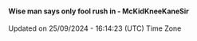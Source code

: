 #### Wise man says only fool rush in - McKidKneeKaneSir
Updated on 25/09/2024 - 16:14:23 (UTC) Time Zone
